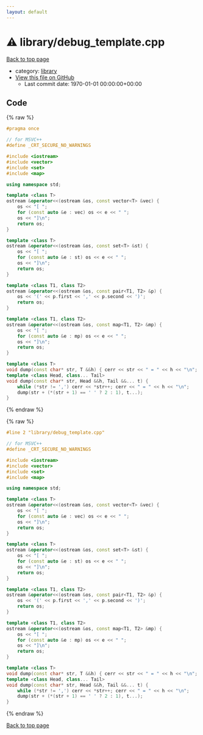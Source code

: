 ```yaml
---
layout: default
---
```


<!-- mathjax config similar to math.stackexchange -->
<script type="text/javascript" async
  src="https://cdnjs.cloudflare.com/ajax/libs/mathjax/2.7.5/MathJax.js?config=TeX-MML-AM_CHTML">
</script>
<script type="text/x-mathjax-config">
  MathJax.Hub.Config({
    TeX: { equationNumbers: { autoNumber: "AMS" }},
    tex2jax: {
      inlineMath: [ ['$','$'] ],
      processEscapes: true
    },
    "HTML-CSS": { matchFontHeight: false },
    displayAlign: "left",
    displayIndent: "2em"
  });
</script>

<script type="text/javascript" src="https://cdnjs.cloudflare.com/ajax/libs/jquery/3.4.1/jquery.min.js"></script>
<script src="https://cdn.jsdelivr.net/npm/jquery-balloon-js@1.1.2/jquery.balloon.min.js" integrity="sha256-ZEYs9VrgAeNuPvs15E39OsyOJaIkXEEt10fzxJ20+2I=" crossorigin="anonymous"></script>
<script type="text/javascript" src="../../assets/js/copy-button.js"></script>
<link rel="stylesheet" href="../../assets/css/copy-button.css" />


# :warning: library/debug_template.cpp

<a href="../../index.html">Back to top page</a>

* category: <a href="../../index.html#d521f765a49c72507257a2620612ee96">library</a>
* <a href="{{ site.github.repository_url }}/blob/master/library/debug_template.cpp">View this file on GitHub</a>
    - Last commit date: 1970-01-01 00:00:00+00:00




## Code

<a id="unbundled"></a>
{% raw %}
```cpp
#pragma once

// for MSVC++
#define _CRT_SECURE_NO_WARNINGS

#include <iostream>
#include <vector>
#include <set>
#include <map>

using namespace std;

template <class T>
ostream &operator<<(ostream &os, const vector<T> &vec) {
	os << "[ ";
	for (const auto &e : vec) os << e << " ";
	os << "]\n";
	return os;
}

template <class T>
ostream &operator<<(ostream &os, const set<T> &st) {
	os << "[ ";
	for (const auto &e : st) os << e << " ";
	os << "]\n";
	return os;
}

template <class T1, class T2>
ostream &operator<<(ostream &os, const pair<T1, T2> &p) {
	os << '(' << p.first << ',' << p.second << ')';
	return os;
}

template <class T1, class T2>
ostream &operator<<(ostream &os, const map<T1, T2> &mp) {
	os << "[ ";
	for (const auto &e : mp) os << e << " ";
	os << "]\n";
	return os;
}

template <class T>
void dump(const char* str, T &&h) { cerr << str << " = " << h << "\n"; };
template <class Head, class... Tail>
void dump(const char* str, Head &&h, Tail &&... t) {
	while (*str != ',') cerr << *str++; cerr << " = " << h << "\n";
	dump(str + (*(str + 1) == ' ' ? 2 : 1), t...);
}

```
{% endraw %}

<a id="bundled"></a>
{% raw %}
```cpp
#line 2 "library/debug_template.cpp"

// for MSVC++
#define _CRT_SECURE_NO_WARNINGS

#include <iostream>
#include <vector>
#include <set>
#include <map>

using namespace std;

template <class T>
ostream &operator<<(ostream &os, const vector<T> &vec) {
	os << "[ ";
	for (const auto &e : vec) os << e << " ";
	os << "]\n";
	return os;
}

template <class T>
ostream &operator<<(ostream &os, const set<T> &st) {
	os << "[ ";
	for (const auto &e : st) os << e << " ";
	os << "]\n";
	return os;
}

template <class T1, class T2>
ostream &operator<<(ostream &os, const pair<T1, T2> &p) {
	os << '(' << p.first << ',' << p.second << ')';
	return os;
}

template <class T1, class T2>
ostream &operator<<(ostream &os, const map<T1, T2> &mp) {
	os << "[ ";
	for (const auto &e : mp) os << e << " ";
	os << "]\n";
	return os;
}

template <class T>
void dump(const char* str, T &&h) { cerr << str << " = " << h << "\n"; };
template <class Head, class... Tail>
void dump(const char* str, Head &&h, Tail &&... t) {
	while (*str != ',') cerr << *str++; cerr << " = " << h << "\n";
	dump(str + (*(str + 1) == ' ' ? 2 : 1), t...);
}

```
{% endraw %}

<a href="../../index.html">Back to top page</a>

